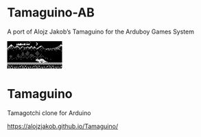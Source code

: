 # Tamaguino-AB
A port of Alojz Jakob’s Tamaguino for the Arduboy Games System

![Screenshot](ArduboyRecording.gif)
# Tamaguino
Tamagotchi clone for Arduino

https://alojzjakob.github.io/Tamaguino/

